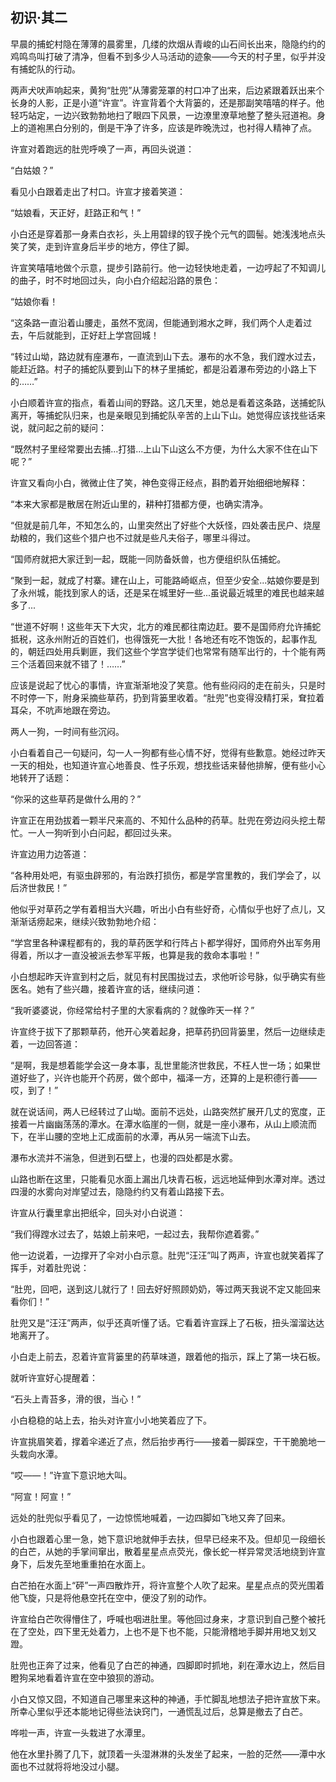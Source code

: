## 初识·其二

早晨的捕蛇村隐在薄薄的晨雾里，几缕的炊烟从青峻的山石间长出来，隐隐约约的鸡鸣鸟叫打破了清净，但看不到多少人马活动的迹象——今天的村子里，似乎并没有捕蛇队的行动。

两声犬吠声响起来，黄狗“肚兜”从薄雾笼罩的村口冲了出来，后边紧跟着跃出来个长身的人影，正是小道“许宣”。许宣背着个大背篓的，还是那副笑嘻嘻的样子。他轻巧站定，一边兴致勃勃地扫了眼四下风景，一边潦里潦草地整了整头冠道袍。身上的道袍黑白分别的，倒是干净了许多，应该是昨晚洗过，也衬得人精神了点。

许宣对着跑远的肚兜呼唤了一声，再回头说道：

“白姑娘？”

看见小白跟着走出了村口。许宣才接着笑道：

“姑娘看，天正好，赶路正和气！”

小白还是穿着那一身素白衣衫，头上用碧绿的钗子挽个元气的圆髻。她浅浅地点头笑了笑，走到许宣身后半步的地方，停住了脚。

许宣笑嘻嘻地做个示意，提步引路前行。他一边轻快地走着，一边哼起了不知调儿的曲子，时不时地回过头，向小白介绍起沿路的景色：

“姑娘你看！

“这条路一直沿着山腰走，虽然不宽阔，但能通到湘水之畔，我们两个人走着过去，午后就能到，正好赶上学宫回城！

“转过山坳，路边就有座瀑布，一直流到山下去。瀑布的水不急，我们蹚水过去，能赶近路。村子的捕蛇队要到山下的林子里捕蛇，都是沿着瀑布旁边的小路上下的……”

小白顺着许宣的指点，看着山间的野路。这几天里，她总是看着这条路，送捕蛇队离开，等捕蛇队归来，也是亲眼见到捕蛇队辛苦的上山下山。她觉得应该找些话来说，就问起之前的疑问：

“既然村子里经常要出去捕...打猎...上山下山这么不方便，为什么大家不住在山下呢？”

许宣又看向小白，微微止住了笑，神色变得正经点，斟酌着开始细细地解释：

“本来大家都是散居在附近山里的，耕种打猎都方便，也确实清净。

“但就是前几年，不知怎么的，山里突然出了好些个大妖怪，四处袭击民户、烧屋劫粮的，我们这些个猎户也不过就是些凡夫俗子，哪里斗得过。

“国师府就把大家迁到一起，既能一同防备妖兽，也方便组织队伍捕蛇。

“聚到一起，就成了村寨。建在山上，可能路崎岖点，但至少安全...姑娘你要是到了永州城，能找到家人的话，还是呆在城里好一些...虽说最近城里的难民也越来越多了...

“世道不好啊！这些年天下大灾，北方的难民都往南边赶。要不是国师府允许捕蛇抵税，这永州附近的百姓们，也得饿死一大批！各地还有吃不饱饭的，起事作乱的，朝廷四处用兵剿匪，我们这些个学宫学徒们也常常有随军出行的，十个能有两三个活着回来就不错了！……”

应该是说起了忧心的事情，许宣渐渐地没了笑意。他有些闷闷的走在前头，只是时不时停一下，附身采摘些草药，扔到背篓里收着。“肚兜”也变得没精打采，耷拉着耳朵，不吭声地跟在旁边。

两人一狗，一时间有些沉闷。

小白看着自己一句疑问，勾一人一狗都有些心情不好，觉得有些歉意。她经过昨天一天的相处，也知道许宣心地善良、性子乐观，想找些话来替他排解，便有些小心地转开了话题：

“你采的这些草药是做什么用的？”

许宣正在用劲拔着一颗半尺来高的、不知什么品种的药草。肚兜在旁边闷头挖土帮忙。一人一狗听到小白问起，都回过头来。

许宣边用力边答道：

“各种用处吧，有驱虫辟邪的，有治跌打损伤，都是学宫里教的，我们学会了，以后济世救民！”

他似乎对草药之学有着相当大兴趣，听出小白有些好奇，心情似乎也好了点儿，又渐渐话痨起来，继续兴致勃勃地介绍：

“学宫里各种课程都有的，我的草药医学和行阵占卜都学得好，国师府外出军务用得着，所以才一直没被派去参军平叛，也算是我的救命本事啦！”

小白想起昨天许宣到村之后，就见有村民围拢过去，求他听诊号脉，似乎确实有些医名。她有了些兴趣，接着许宣的话，继续问道：

“我听婆婆说，你经常给村子里的大家看病的？就像昨天一样？”

许宣终于拔下了那颗草药，他开心笑着起身，把草药扔回背篓里，然后一边继续走着，一边回答道：

“是啊，我是想着能学会这一身本事，乱世里能济世救民，不枉人世一场；如果世道好些了，兴许也能开个药房，做个郎中，福泽一方，还算的上是积德行善——哎，到了！”

就在说话间，两人已经转过了山坳。面前不远处，山路突然扩展开几丈的宽度，正接着一片幽幽荡荡的潭水。在潭水临崖的一侧，就是一座小瀑布，从山上顺流而下，在半山腰的空地上汇成面前的水潭，再从另一端流下山去。

瀑布水流并不湍急，但迸到石壁上，也漫的四处都是水雾。

山路也断在这里，只能看见水面上漏出几块青石板，远远地延伸到水潭对岸。透过四漫的水雾向对岸望过去，隐隐约约又有着山路接下去。

许宣从行囊里拿出把纸伞，回头对小白说道：

“我们得蹚水过去了，姑娘上前来吧，一起过去，我帮你遮着雾。”

他一边说着，一边撑开了伞对小白示意。肚兜“汪汪”叫了两声，许宣也就笑着挥了挥手，对着肚兜说：

“肚兜，回吧，送到这儿就行了！回去好好照顾奶奶，等过两天我说不定又能回来看你们！”

肚兜又是“汪汪”两声，似乎还真听懂了话。它看着许宣踩上了石板，扭头溜溜达达地离开了。

小白走上前去，忍着许宣背篓里的药草味道，跟着他的指示，踩上了第一块石板。

就听许宣好心提醒着：

“石头上青苔多，滑的很，当心！”

小白稳稳的站上去，抬头对许宣小小地笑着应了下。

许宣挑眉笑着，撑着伞递近了点，然后抬步再行——接着一脚踩空，干干脆脆地一头栽向水潭。

“哎——！”许宣下意识地大叫。

“阿宣！阿宣！”

远处的肚兜似乎看见了，一边惊慌地喊着，一边四脚如飞地又奔了回来。

小白也跟着心里一急，她下意识地就伸手去扶，但早已经来不及。但却见一段细长的白芒，从她的手掌间窜出，散着星星点点荧光，像长蛇一样异常灵活地绕到许宣身下，后发先至地重重拍在水面上。

白芒拍在水面上“砰”一声四散炸开，将许宣整个人吹了起来。星星点点的荧光围着他飞旋，只是将他悬空托在空中，便没了别的动作。

许宣给白芒吹得懵住了，呼喊也咽进肚里。等他回过身来，才意识到自己整个被托在了空处，四下里无处着力，上也不是下也不能，只能滑稽地手脚并用地又划又蹬。

肚兜也正奔了过来，他看见了白芒的神通，四脚即时抓地，刹在潭水边上，然后目瞪狗呆地看着许宣在空中狼狈的游动。

小白又惊又囧，不知道自己哪里来这种的神通，手忙脚乱地想法子把许宣放下来。所幸心里似乎还本能地记得些法诀窍门，一通慌乱过后，总算是撤去了白芒。

哗啦一声，许宣一头栽进了水潭里。

他在水里扑腾了几下，就顶着一头湿淋淋的头发坐了起来，一脸的茫然——潭中水面也不过就将将地没过小腿。